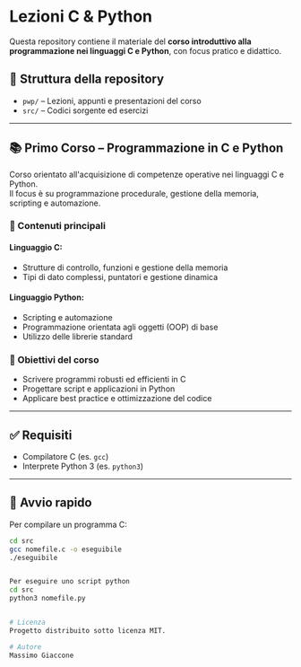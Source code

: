# Lezioni C & Python

Questa repository contiene il materiale del **corso introduttivo alla programmazione nei linguaggi C e Python**, con focus pratico e didattico.

## 📁 Struttura della repository

- `pwp/` – Lezioni, appunti e presentazioni del corso
- `src/` – Codici sorgente ed esercizi

---

## 📚 Primo Corso – Programmazione in C e Python

Corso orientato all'acquisizione di competenze operative nei linguaggi C e Python.  
Il focus è su programmazione procedurale, gestione della memoria, scripting e automazione.

### 🧠 Contenuti principali

#### Linguaggio C:
- Strutture di controllo, funzioni e gestione della memoria
- Tipi di dato complessi, puntatori e gestione dinamica

#### Linguaggio Python:
- Scripting e automazione
- Programmazione orientata agli oggetti (OOP) di base
- Utilizzo delle librerie standard

### 🎯 Obiettivi del corso

- Scrivere programmi robusti ed efficienti in C
- Progettare script e applicazioni in Python
- Applicare best practice e ottimizzazione del codice

---

## ✅ Requisiti

- Compilatore C (es. `gcc`)
- Interprete Python 3 (es. `python3`)

---

## 🚀 Avvio rapido

Per compilare un programma C:

```bash
cd src
gcc nomefile.c -o eseguibile
./eseguibile


Per eseguire uno script python
cd src
python3 nomefile.py


# Licenza
Progetto distribuito sotto licenza MIT.

# Autore
Massimo Giaccone
